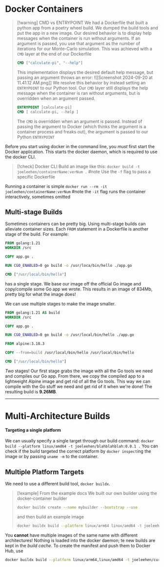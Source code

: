 # Docker Containers
>[!warning] CMD vs ENTRYPOINT
> We had a Dockerfile that built a python app from a poetry wheel build. We dumped the build tools and put the app in a new image.
> Our desired behavior is to display help messages when the container is run without arguments. If an argument is passed, you use that argument as the number of iterations for our Monte-Carlo simulation.
> This was achieved with a `CMD` layer at the end of our Dockerfile
> ```dockerfile
> CMD ["calculate-pi", "--help"]
> ```
> This implementation displays the desired default help message, but passing an argument throws an error:
> ![[Screenshot 2024-09-20 at 11.41.12 AM.png]]
> We resolve this behavior by instead setting an `ENTRYPOINT` to our Python tool. Our `CMD` layer still displays the help message when the container is ran without arguments, but is overridden when an argument passed.
> ```dockerfile
> ENTRYPOINT [calculate-pi]
> CMD [ calculate-pi, --help ]
> ```
> The `CMD` is overridden when an argument is passed. Instead of passing the argument to Docker (which thinks the argument is a container process and freaks out), the argument is passed to our Python `ENTRYPOINT`

Before you start using docker in the command line, you *must* first start the Docker application. This starts the docker daemon, which is required to use the docker CLI.

>[!check] Docker CLI
Build an image like this:
`docker build -t joeleehen/containerName:verNum .`
#note Use the `-f` flag to pass a specific Dockerfile
>
Running a container is simple
`docker run --rm -it joeleehen/containerName:verNum`
#note the `-it` flag runs the container interactively, sometimes omitted
## Multi-stage Builds
Sometimes containers can be pretty big. Using multi-stage builds can alleviate container sizes.
Each `FROM` statement in a Dockerfile is another stage of the build. For example:
``` dockerfile
FROM golang:1.21
WORKDIR /src

COPY app.go .

RUN CGO_ENABLED=0 go build -o /usr/loca/bin/hello ./app.go

CMD ["/usr/local/bin/hello"]
```
has a single stage. We base our image off the official Go image and copy/compile some Go app we wrote. This results in an image of 834Mb, pretty big for what the image does!

We can use multiple stages to make the image smaller.
``` dockerfile
FROM golang:1.21 AS build
WORKDIR /src

COPY app.go .

RUN CGO_ENABLED=0 go build -o /usr/local/bin/hello ./app.go

FROM alpine:3.18.3

COPY --from=build /usr/local/bin/hello /usr/local/bin/hello

CMD ["/usr/local/bin/hello"]
```
*Two* stages! Our first stage grabs the image with all the Go tools we need and compiles our Go app. From there, we copy the compiled app to a lightweight Alpine image and get rid of all the Go tools. This way we can compile with the Go stuff we need and get rid of it when we're done! The resulting build is **9.26MB**.

---
# Multi-Architecture Builds
#### Targeting a single platform
We can usually specify a single target through our build command:
`docker build --platform linux/amd64 -t joeleehen/blahblahblah:0.0.1 .`
You can check if the build targeted the correct platform by `docker inspect`ing the image or by passing `uname -m` to the container.
## Multiple Platform Targets
We need to use a different build tool, `docker buildx`.
>[!example] From the example docs
> We built our own builder using the docker-container builder
> ```bash
> docker buildx create --name mybuilder --bootstrap --use
> ```
> and then build an example image
> ```bash
> docker buildx build --platform linux/arm64 linux/amd64 -t joeleehen/curl-example:0.0.1 .
> ```

You **cannot** have multiple images of the same name with different architectures! Nothing is loaded into the docker daemon; te new builds are kept in the *build cache*. To create the manifest and push them to Docker Hub, use
```bash
docker buildx build --platform linux/arm64,linux/amd64 -t joeleehen/curl-example:0.1.1 --push .
```
